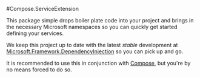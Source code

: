#Compose.ServiceExtension

This package simple drops boiler plate code into your project and brings in the necessary Microsoft namespaces so you can quickly get started defining your services.

We keep this project up to date with the latest _stable_ development at [Microsoft.Framework.DependencyInjection] so you can pick up and go.

It is recommended to use this in conjunction with [Compose], but you're by no means forced to do so.

  [Microsoft.Framework.DependencyInjection]: http://github.com/aspnet/DependencyInjection
  [Compose]: http://github.com/smudge202/compose